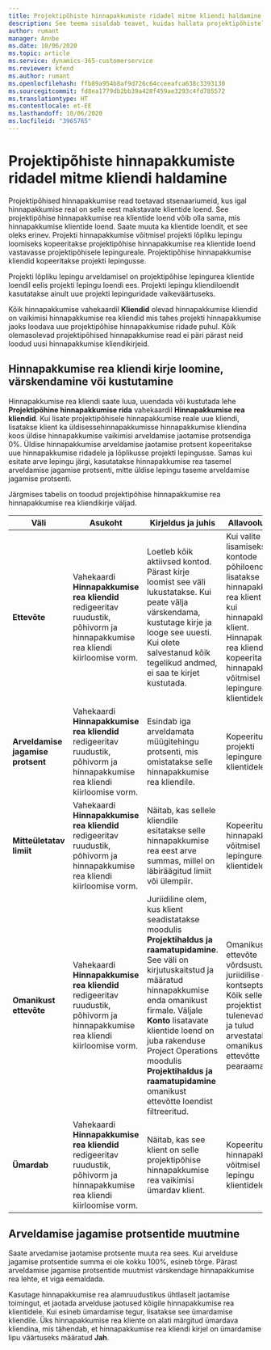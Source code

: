```yaml
---
title: Projektipõhiste hinnapakkumiste ridadel mitme kliendi haldamine
description: See teema sisaldab teavet, kuidas hallata projektipõhistel hinnapakkumiste ridadel mitut klienti.
author: rumant
manager: Annbe
ms.date: 10/06/2020
ms.topic: article
ms.service: dynamics-365-customerservice
ms.reviewer: kfend
ms.author: rumant
ms.openlocfilehash: ffb89a954b8af9d726c64cceeafca638c3393130
ms.sourcegitcommit: fd8ea1779db2bb39a428f459ae3293c4fd785572
ms.translationtype: HT
ms.contentlocale: et-EE
ms.lasthandoff: 10/06/2020
ms.locfileid: "3965765"
---
```

# <a name="manage-multiple-customers-on-project-based-quote-lines"></a>Projektipõhiste hinnapakkumiste ridadel mitme kliendi haldamine

Projektipõhised hinnapakkumise read toetavad stsenaariumeid, kus igal hinnapakkumise real on selle eest makstavate klientide loend. See projektipõhise hinnapakkumise rea klientide loend võib olla sama, mis hinnapakkumise klientide loend. Saate muuta ka klientide loendit, et see oleks erinev. Projekti hinnapakkumise võitmisel projekti lõpliku lepingu loomiseks kopeeritakse projektipõhise hinnapakkumise rea klientide loend vastavasse projektipõhisele lepingureale. Projektipõhise hinnapakkumise kliendid kopeeritakse projekti lepingusse.

Projekti lõpliku lepingu arveldamisel on projektipõhise lepingurea klientide loendil eelis projekti lepingu loendi ees. Projekti lepingu kliendiloendit kasutatakse ainult uue projekti lepinguridade vaikeväärtuseks.

Kõik hinnapakkumise vahekaardil **Kliendid** olevad hinnapakkumise kliendid on vaikimisi hinnapakkumise rea kliendid mis tahes projekti hinnapakkumise jaoks loodava uue projektipõhise hinnapakkumise ridade puhul. Kõik olemasolevad projektipõhised hinnapakkumise read ei päri pärast neid loodud uusi hinnapakkumise kliendikirjeid.

## <a name="create-update-or-delete-a-quote-line-customer-record"></a>Hinnapakkumise rea kliendi kirje loomine, värskendamine või kustutamine

Hinnapakkumise rea kliendi saate luua, uuendada või kustutada lehe **Projektipõhine hinnapakkumise rida** vahekaardil **Hinnapakkumise rea kliendid**. Kui lisate projektipõhisele hinnapakkumise reale uue kliendi, lisatakse klient ka üldisessehinnapakkumisse hinnapakkumise kliendina koos üldise hinnapakkumise vaikimisi arveldamise jaotamise protsendiga 0%. Üldise hinnapakkumise arveldamise jaotamise protsent kopeeritakse uue hinnapakkumise ridadele ja lõplikusse projekti lepingusse. Samas kui esitate arve lepingu järgi, kasutatakse hinnapakkumise rea tasemel arveldamise jagamise protsenti, mitte üldise lepingu taseme arveldamise jagamise protsenti. 

Järgmises tabelis on toodud projektipõhise hinnapakkumise rea hinnapakkumise rea kliendikirje väljad.

| Väli | Asukoht | Kirjeldus ja juhis | Allavoolu mõjud |
| --- | --- | --- | --- |
| **Ettevõte** | Vahekaardi **Hinnapakkumise rea kliendid** redigeeritav ruudustik, põhivorm ja hinnapakkumise rea kliendi kiirloomise vorm. | Loetleb kõik aktiivsed kontod. Pärast kirje loomist see väli lukustatakse. Kui peate välja värskendama, kustutage kirje ja looge see uuesti. Kui olete salvestanud kõik tegelikud andmed, ei saa te kirjet kustutada. | Kui valite lisamiseks konto kontode põhiloendist, lisatakse hinnapakkumise rea klient samuti kui hinnapakkumise klient. Hinnapakkumise rea kliendid kopeeritakse hinnapakkumise võitmisel projekti lepingurea klientidele. |
| **Arveldamise jagamise protsent** | Vahekaardi **Hinnapakkumise rea kliendid** redigeeritav ruudustik, põhivorm ja hinnapakkumise rea kliendi kiirloomise vorm. | Esindab iga arveldamata müügitehingu protsenti, mis omistatakse selle hinnapakkumise rea kliendile. | Kopeeritud üle projekti lepingurea klientidele. |
| **Mitteületatav limiit** | Vahekaardi **Hinnapakkumise rea kliendid** redigeeritav ruudustik, põhivorm ja hinnapakkumise rea kliendi kiirloomise vorm. | Näitab, kas sellele kliendile esitatakse selle hinnapakkumise rea eest arve summas, millel on läbiräägitud limiit või ülempiir. | Kopeeritud üle hinnapakkumise võitmisel projekti lepingurea klientidele. |
| **Omanikust ettevõte** | Vahekaardi **Hinnapakkumise rea kliendid** redigeeritav ruudustik, põhivorm ja hinnapakkumise rea kliendi kiirloomise vorm. | Juriidiline olem, kus klient seadistatakse moodulis **Projektihaldus ja raamatupidamine**. See väli on kirjutuskaitstud ja määratud hinnapakkumise enda omanikust firmale. Väljale **Konto** lisatavate klientide loend on juba rakenduse Project Operations moodulis **Projektihaldus ja raamatupidamine** omanikust ettevõtte loendist filtreeritud. | Omanikust ettevõte võrdsustub juriidilise olemi kontseptsiooniga. Kõik sellest projektist tulenevad kulud ja tulud arvestatakse omanikust ettevõtte pearaamatus. |
| **Ümardab** | Vahekaardi **Hinnapakkumise rea kliendid** redigeeritav ruudustik, põhivorm ja hinnapakkumise rea kliendi kiirloomise vorm. | Näitab, kas see klient on selle projektipõhise hinnapakkumise rea vaikimisi ümardav klient. | Kopeeritud üle hinnapakkumise võitmisel projekti lepingu klientidele. |

## <a name="edit-billing-split-percentages"></a>Arveldamise jagamise protsentide muutmine

Saate arvedamise jaotamise protsente muuta rea sees. Kui arvelduse jagamise protsentide summa ei ole kokku 100%, esineb tõrge. Pärast arveldamise jagamise protsentide muutmist värskendage hinnapakkumise rea lehte, et viga eemaldada.

Kasutage hinnapakkumise rea alamruudustikus ühtlaselt jaotamise toimingut, et jaotada arvelduse jaotused kõigile hinnapakkumise rea klientidele. Kui esineb ümardamise tegur, lisatakse see ümardamise kliendile. Üks hinnapakkumise rea kliente on alati märgitud ümardava kliendina, mis tähendab, et hinnapakkumise rea kliendi kirjel on ümardamise lipu väärtuseks määratud **Jah**. 
